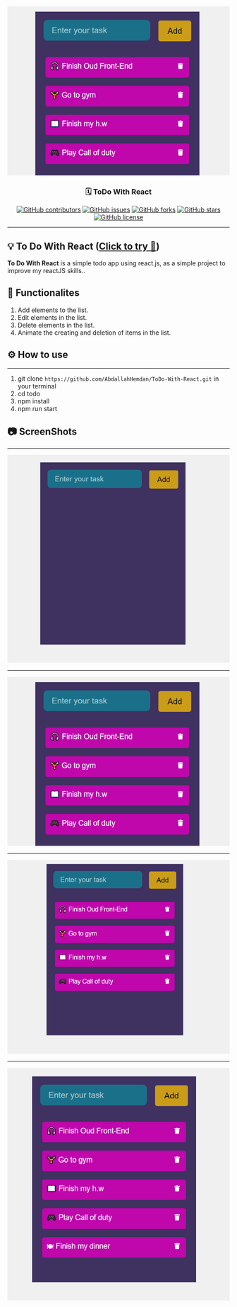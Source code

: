 <p align="center">
  <a href="" rel="noopener">
 <img  src="https://github.com/AbdallahHemdan/ToDo-With-React/blob/master/screenshots/3.png" alt="ToDo logo"></a>
</p>

<h3 align="center">🗓 ToDo With React</h3>
<div align="center">

[![GitHub contributors](https://img.shields.io/github/contributors/AbdallahHemdan/ToDo-With-React)](https://github.com/AbdallahHemdan/ToDo-With-React/contributors)
[![GitHub issues](https://img.shields.io/github/issues/AbdallahHemdan/ToDo-With-React)](https://github.com/AbdallahHemdan/ToDo-With-React/issues)
[![GitHub forks](https://img.shields.io/github/forks/AbdallahHemdan/ToDo-With-React)](https://github.com/AbdallahHemdan/ToDo-With-React/network)
[![GitHub stars](https://img.shields.io/github/stars/AbdallahHemdan/ToDo-With-React)](https://github.com/AbdallahHemdan/ToDo-With-React/stargazers)
[![GitHub license](https://img.shields.io/github/license/AbdallahHemdan/ToDo-With-React)](https://github.com/AbdallahHemdan/ToDo-With-React/blob/master/LICENSE)

</div>

---
## 💡 To Do With React ([Click to try 🚀](https://abdallahhemdan.github.io/ToDo-With-React/))


**To Do With React** is a simple todo app using react.js, as a simple project to improve my reactJS skills..

## 👀 Functionalites


1. Add elements to the list.
2. Edit elements in the list.
3. Delete elements in the list.
4. Animate the creating and deletion of items in the list.

## ⚙ How to use
------------------

1. git clone ```https://github.com/AbdallahHemdan/ToDo-With-React.git``` in your terminal
2. cd todo
3. npm install
4. npm run start

## 📷 ScreenShots 
-------------------

<div align="center">
  
<img src="https://github.com/AbdallahHemdan/ToDo-With-React/blob/master/screenshots/5.png">
<hr>
<img src="https://github.com/AbdallahHemdan/ToDo-With-React/blob/master/screenshots/3.png">
<hr>
<img src="https://github.com/AbdallahHemdan/ToDo-With-React/blob/master/screenshots/4.png">
<hr>
<img src="https://github.com/AbdallahHemdan/ToDo-With-React/blob/master/screenshots/6.png">

</div>
